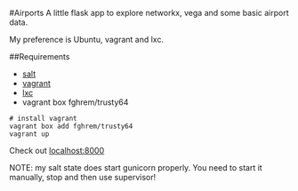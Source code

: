 #Airports
A little flask app to explore networkx, vega and some basic airport data.

My preference is Ubuntu, vagrant and lxc.

##Requirements
* [salt](https://docs.saltstack.com/en/latest/topics/tutorials/quickstart.html)
* [vagrant](https://docs.vagrantup.com/v2/)
* [lxc](https://github.com/fgrehm/vagrant-lxc)
* vagrant box fghrem/trusty64

```
# install vagrant
vagrant box add fghrem/trusty64
vagrant up

```

Check out [localhost:8000](http://localhost:8000)

NOTE: my salt state does start gunicorn properly. You need to start it manually, stop and then use supervisor!